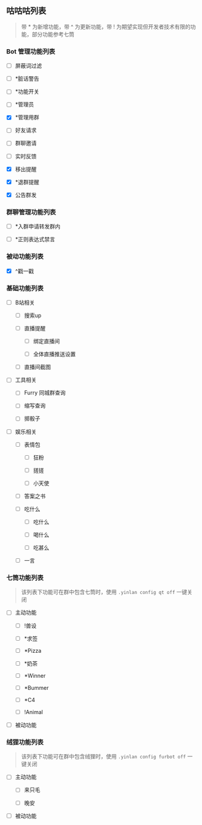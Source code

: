 
## 咕咕咕列表

> 带 * 为新增功能，带 ^ 为更新功能，带 ! 为期望实现但开发者技术有限的功能，部分功能参考七筒

### Bot 管理功能列表

- [ ] 屏蔽词过滤

- [ ] *脏话警告

- [ ] *功能开关

- [ ] *管理员

- [x] *管理用群

- [ ] 好友请求

- [ ] 群聊邀请

- [ ] 实时反馈

- [x] 移出提醒

- [x] *退群提醒

- [x] 公告群发

### 群聊管理功能列表

- [ ] *入群申请转发群内

- [ ] *正则表达式禁言

### 被动功能列表

- [x] ^戳一戳

### 基础功能列表

- [ ] B站相关

    - [ ] 搜索up

    - [ ] 直播提醒

        - [ ] 绑定直播间

        - [ ] 全体直播推送设置

    - [ ] 直播间截图

- [ ] 工具相关

    - [ ] Furry 同城群查询

    - [ ] 缩写查询

    - [ ] 掷骰子

- [ ] 娱乐相关

    - [ ] 表情包

        - [ ] 狂粉

        - [ ] 搓搓

        - [ ] 小天使

    - [ ] 答案之书

    - [ ] 吃什么

        - [ ] 吃什么

        - [ ] 喝什么

        - [ ] 吃甚么

    - [ ] 一言

### 七筒功能列表

> 该列表下功能可在群中包含七筒时，使用 `.yinlan config qt off` 一键关闭

- [ ] 主动功能

    - [ ] !兽设

    - [ ] *求签

    - [ ] *Pizza

    - [ ] *奶茶

    - [ ] *Winner

    - [ ] *Bummer

    - [ ] *C4

    - [ ] !Animal

- [ ] 被动功能

### 绒狸功能列表

> 该列表下功能可在群中包含绒狸时，使用 `.yinlan config furbot off` 一键关闭

- [ ] 主动功能

    - [ ] 来只毛

    - [ ] 晚安

- [ ] 被动功能